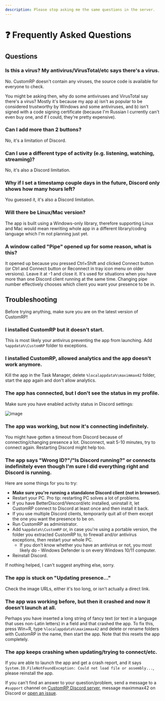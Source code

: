 ```yaml
---
description: Please stop asking me the same questions in the server.
---
```


# ❓ Frequently Asked Questions

## Questions

### Is this a virus? My antivirus/VirusTotal/etc says there's a virus.

No. CustomRP doesn't contain any viruses, the source code is available for everyone to check.

You might be asking then, why do some antiviruses and VirusTotal say there's a virus? Mostly it's because my app a) isn't as popular to be considered trustworthy by Windows and some antiviruses, and b) isn't signed with a code signing certificate (because I'm Russian I currently can't even buy one, and if I could, they're pretty expensive).

### Can I add more than 2 buttons?

No, it's a limitation of Discord.

### Can I use a different type of activity (e.g. listening, watching, streaming)?

No, it's also a Discord limitation.

### Why if I set a timestamp couple days in the future, Discord only shows how many hours left?

You guessed it, it's also a Discord limitation.

### Will there be Linux/Mac version?

The app is built using a Windows-only library, therefore supporting Linux and Mac would mean rewriting whole app in a different library/coding language which I'm not planning just yet.

### A window called "Pipe" opened up for some reason, what is this?

It opened up because you pressed Ctrl+Shift and clicked Connect button (or Ctrl and Connect button or Reconnect in tray icon menu on older versions). Leave it at -1 and close it. It's used for situations when you have more than one Discord client running at the same time. Changing pipe number effectively chooses which client you want your presence to be in.

## Troubleshooting

Before trying anything, make sure you are on the latest version of CustomRP!

### I installed CustomRP but it doesn't start.

This is most likely your antivirus preventing the app from launching. Add `%appdata%\CustomRP` folder to exceptions.

### I installed CustomRP, allowed analytics and the app doesn't work anymore.

Kill the app in the Task Manager, delete `%localappdata%\maximmax42` folder, start the app again and don't allow analytics.

### The app has connected, but I don't see the status in my profile.

Make sure you have enabled activity status in Discord settings:

![image](https://github.com/maximmax42/CustomRP-Docs/assets/2225711/a1b8cb1e-7f88-4061-b297-2691523718a5)

### The app was working, but now it's connecting indefinitely.

You might have gotten a timeout from Discord because of connecting/changing presence a lot. Disconnect, wait 5-10 minutes, try to connect again. Restarting Discord might help too.

### The app says "Wrong ID?"/"Is Discord running?" or connects indefinitely even though I'm sure I did everything right and Discord is running.

Here are some things for you to try:
- **Make sure you're running a standalone Discord client (not in browser).**
- Restart your PC. Pro tip: restarting PC solves a lot of problems.
- If you have BetterDiscord/Vencord/etc installed, uninstall it, let CustomRP connect to Discord at least once and then install it back.
- If you use multiple Discord clients, temporarily quit all of them except the one you want the presence to be on.
- Run CustomRP as administrator.
- Add `%appdata%\CustomRP` or, in case you're using a portable version, the folder you extracted CustomRP to, to firewall and/or antivirus exceptions, then restart your whole PC.
  - If you don't know whether you have an antivirus or not, you most likely do - Windows Defender is on every Windows 10/11 computer.
- Reinstall Discord.

If nothing helped, I can't suggest anything else, sorry.

### The app is stuck on "Updating presence..."

Check the image URLs, either it's too long, or isn't actually a direct link.

### The app was working before, but then it crashed and now it doesn't launch at all.

Perhaps you have inserted a long string of fancy text (or text in a language that uses non-Latin letters) in a field and that crashed the app. To fix this, press Win+R, type `%localappdata%\maximmax42` and delete or rename folders with CustomRP in the name, then start the app. Note that this resets the app completely.

### The app keeps crashing when updating/trying to connect/etc.

If you are able to launch the app and get a crash report, and it says `System.IO.FileNotFoundException: Could not load file or assembly...`, please reinstall the app.

If you can't find an answer to your question/problem, send a message to a `#support` channel on [CustomRP Discord server](https://www.customrp.xyz/discordserver), message maximmax42 on Discord or [open an issue](https://github.com/maximmax42/Discord-CustomRP/issues/new/choose).
